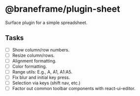 # @braneframe/plugin-sheet

Surface plugin for a simple spreadsheet.

## Tasks

- [ ] Show column/row numbers.
- [ ] Resize column/rows.
- [ ] Alignment formatting.
- [ ] Color formatting.
- [ ] Range utils: E.g., A, A1, A1:A5.
- [ ] Fix blur and initial key press.
- [ ] Selection via keys (shift nav, etc.)
- [ ] Factor out common toolbar components with react-ui-editor.
